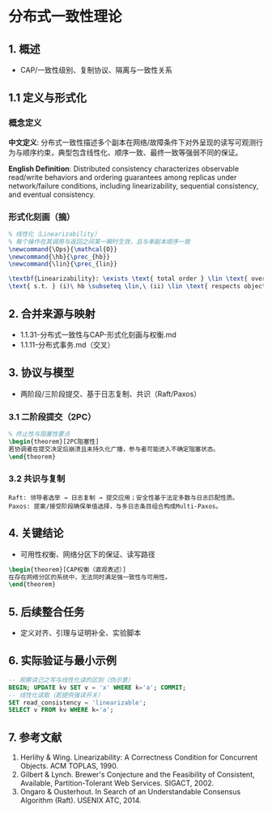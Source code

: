 # 分布式一致性理论

## 1. 概述

- CAP/一致性级别、复制协议、隔离与一致性关系

## 1.1 定义与形式化

### 概念定义

**中文定义**: 分布式一致性描述多个副本在网络/故障条件下对外呈现的读写可观测行为与顺序约束，典型包含线性化、顺序一致、最终一致等强弱不同的保证。

**English Definition**: Distributed consistency characterizes observable read/write behaviors and ordering guarantees among replicas under network/failure conditions, including linearizability, sequential consistency, and eventual consistency.

### 形式化刻画（摘）

```latex
% 线性化（Linearizability）
% 每个操作在其调用与返回之间某一瞬时生效，且与单副本顺序一致
\newcommand{\Ops}{\mathcal{O}}
\newcommand{\hb}{\prec_{hb}}
\newcommand{\lin}{\prec_{lin}}

\textbf{Linearizability}: \exists \text{ total order } \lin \text{ over } \Ops,
\text{ s.t. } (i)\ hb \subseteq \lin,\ (ii) \lin \text{ respects object spec}.
```

## 2. 合并来源与映射

- 1.1.31-分布式一致性与CAP-形式化刻画与权衡.md
- 1.1.11-分布式事务.md（交叉）

## 3. 协议与模型

- 两阶段/三阶段提交、基于日志复制、共识（Raft/Paxos）

### 3.1 二阶段提交（2PC）

```latex
% 终止性与阻塞性要点
\begin{theorem}[2PC阻塞性]
若协调者在提交决定后崩溃且未持久化广播，参与者可能进入不确定阻塞状态。
\end{theorem}
```

### 3.2 共识与复制

```text
Raft: 领导者选举 → 日志复制 → 提交应用；安全性基于法定多数与日志匹配性质。
Paxos: 提案/接受阶段确保单值选择，与多日志条目组合构成Multi-Paxos。
```

## 4. 关键结论

- 可用性权衡、网络分区下的保证、读写路径

```latex
\begin{theorem}[CAP权衡（直观表述）]
在存在网络分区的系统中，无法同时满足强一致性与可用性。
\end{theorem}
```

## 5. 后续整合任务

- 定义对齐、引理与证明补全、实验脚本

## 6. 实际验证与最小示例

```sql
-- 观察读己之写与线性化读的区别（伪示意）
BEGIN; UPDATE kv SET v = 'x' WHERE k='a'; COMMIT;
-- 线性化读取（若提供强读开关）
SET read_consistency = 'linearizable';
SELECT v FROM kv WHERE k='a';
```

## 7. 参考文献

1. Herlihy & Wing. Linearizability: A Correctness Condition for Concurrent Objects. ACM TOPLAS, 1990.
2. Gilbert & Lynch. Brewer's Conjecture and the Feasibility of Consistent, Available, Partition-Tolerant Web Services. SIGACT, 2002.
3. Ongaro & Ousterhout. In Search of an Understandable Consensus Algorithm (Raft). USENIX ATC, 2014.
